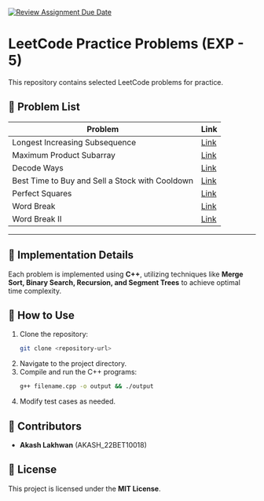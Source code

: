[![Review Assignment Due Date](https://classroom.github.com/assets/deadline-readme-button-22041afd0340ce965d47ae6ef1cefeee28c7c493a6346c4f15d667ab976d596c.svg)](https://classroom.github.com/a/hYLhhHLf)

# LeetCode Practice Problems (EXP - 5)

This repository contains selected LeetCode problems for practice.

## 📌 Problem List

| Problem | Link |
|---------|------|
| Longest Increasing Subsequence | [Link](https://leetcode.com/problems/longest-increasing-subsequence/) |
| Maximum Product Subarray | [Link](https://leetcode.com/problems/maximum-product-subarray/) |
| Decode Ways | [Link](https://leetcode.com/problems/decode-ways/) |
| Best Time to Buy and Sell a Stock with Cooldown | [Link](https://leetcode.com/problems/best-time-to-buy-and-sell-a-stock-with-cooldown/) |
| Perfect Squares | [Link](https://leetcode.com/problems/perfect-squares/) |
| Word Break | [Link](https://leetcode.com/problems/word-break/) |
| Word Break II | [Link](https://leetcode.com/problems/word-break-2/) |

---

## 🚀 Implementation Details

Each problem is implemented using **C++**, utilizing techniques like **Merge Sort, Binary Search, Recursion, and Segment Trees** to achieve optimal time complexity.

## 🔧 How to Use

1. Clone the repository:
   ```sh
   git clone <repository-url>
   ```
2. Navigate to the project directory.
3. Compile and run the C++ programs:
   ```sh
   g++ filename.cpp -o output && ./output
   ```
4. Modify test cases as needed.

## 👥 Contributors

- **Akash Lakhwan** (AKASH_22BET10018)

## 📜 License

This project is licensed under the **MIT License**.
```

